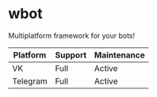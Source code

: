 # wbot

Multiplatform framework for your bots!

| Platform | Support | Maintenance |
|----------|---------|-------------|
| VK       | Full    | Active      |
| Telegram | Full    | Active      |

